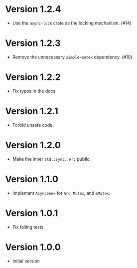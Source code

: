 # Version 1.2.4

- Use the `async-lock` crate as the locking mechanism. (#14)

# Version 1.2.3

- Remove the unnecessary `simple-mutex` dependency. (#10)

# Version 1.2.2

- Fix typos in the docs.

# Version 1.2.1

- Forbid unsafe code.

# Version 1.2.0

- Make the inner `std::sync::Arc` public.

# Version 1.1.0

- Implement `AsyncSeek` for `Arc`, `Mutex`, and `&Mutex`.

# Version 1.0.1

- Fix failing tests.

# Version 1.0.0

- Initial version
